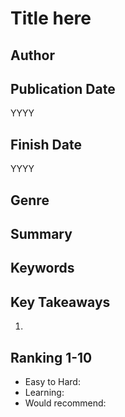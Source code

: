 # Title here

## Author


## Publication Date
YYYY

## Finish Date
YYYY

## Genre


## Summary

## Keywords

## Key Takeaways
1.

## Ranking 1-10
- Easy to Hard: 
- Learning: 
- Would recommend: 
